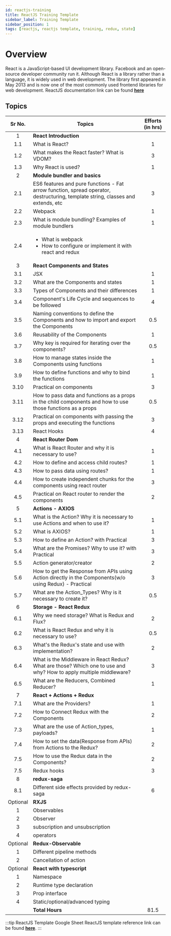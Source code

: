 ```yaml
---
id: reactjs-training
title: ReactJS Training Template
sidebar_label: Training Template
sidebar_position: 1
tags: [reactjs, reactjs template, training, redux, state]
---
```


# Overview

React is a JavaScript-based UI development library. Facebook and an open-source developer community run it. Although React is a library rather than a language, it is widely used in web development. The library first appeared in May 2013 and is now one of the most commonly used frontend libraries for web development.
ReactJS documentation link can be found [**here**](https://reactjs.org/docs/getting-started.html)

## Topics

Sr No. | Topics | Efforts (in hrs)
:-: | --- | :-:
1 | **React Introduction** |
1.1 | What is React? | 1 |
1.2 | What makes the React faster? What is VDOM? | 3 |
1.3 | Why React is used? | 1 |
2 | **Module bundler and basics** |
2.1 | ES6 features and pure functions - Fat arrow function, spread operator, destructuring, template string, classes and extends, etc | 3 |
2.2 | Webpack | 1 |
2.3 | What is module bundling? Examples of module bundlers | 1 | 
2.4 | <ul><li>What is webpack</li><li>How to configure or implement it with react  and redux</li></ul> |
3 | **React Components and States** |
3.1 | JSX | 1 |
3.2 | What are the Components and states | 1 |
3.3 | Types of Components and their differences | 1 |
3.4 | Component's Life Cycle and sequences to be followed | 4 |
3.5 | Naming conventions to define the Components and how to import and export the Components  | 0.5 |
3.6 | Reusability of the Components | 1 |
3.7 | Why key is required for iterating over the components? | 0.5 |
3.8 | How to manage states inside the Components using functions | 1 |
3.9 | How to define functions and why to bind the functions | 1 |
3.10 | Practical on components | 3 |
3.11 | How to pass data and functions as a props in the child components and how to use those functions as a props | 0.5 |
3.12 | Practical on components with passing the props and executing the functions | 3 |
3.13 | React Hooks | 4 |
4 | **React Router Dom** |
4.1 | What is React Router and why it is necessary to use? | 1 |
4.2 | How to define and access child routes? | 1 |
4.3 | How to pass data using routes? | 1 |
4.4 | How to create independent chunks for the components using react router | 3 |
4.5 | Practical on React router to render the components | 2 |
5 | **Actions - AXIOS** |
5.1 | What is the Action? Why it is necessary to use Actions and when to use it? | 1 |
5.2 | What is AXIOS? | 1 |
5.3 | How to define an Action? with Practical | 3 |
5.4 | What are the Promises? Why to use it? with Practical | 3 |
5.5 | Action generator/creator | 2 |
5.6 | How to get the Response from APIs using Action directly in the Components(w/o using Redux) - Practical | 3 |
5.7 | What are the Action_Types? Why is it necessary to create it? | 0.5 |
6 | **Storage - React Redux** |
6.1 | Why we need storage? What is Redux and Flux? | 2 |
6.2 | What is React Redux and why it is necessary to use? | 0.5 |
6.3 | What's the Redux's state and use with implementation? | 2 |
6.4 | What is the Middleware in React Redux? What are those? Which one to use and why? How to apply multiple middleware? | 3 |
6.5 | What are the Reducers, Combined Reducer? | 1 |
7 | **React + Actions + Redux** |
7.1 | What are the Providers? | 1 |
7.2 | How to Connect Redux with the Components | 2 |
7.3 | What are the use of Action_types, payloads? | 1 |
7.4 | How to set the data(Response from APIs) from Actions to the Redux? | 2 |
7.5 | How to use the Redux data in the Components? | 2 |
7.5 | Redux hooks | 3 |
8 | **redux-saga** |
8.1 | Different side effects provided by redux-saga | 6 |
Optional | **RXJS** |
1 | Observables
2 | Observer
3 | subscription and unsubscription
4 | operators
Optional | **Redux-Observable** |
1 | Different pipeline methods
2 | Cancellation of action
Optional | **React with typescript** |
1 | Namespace
2 | Runtime type declaration
3 | Prop interface
4 | Static/optional/advanced typing
| | **Total Hours** | 81.5

:::tip ReactJS Template Google Sheet
ReactJS template reference link can be found [**here**](https://docs.google.com/spreadsheets/d/1QUwI5LgS0PE954DicSKh7DfmvkxdbdSlmxxtsxqfewU/edit#gid=0).
:::